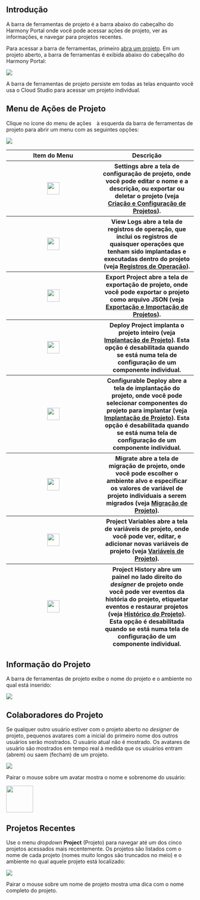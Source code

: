 [//]: # (Barra de Ferramentas de Projeto)
[//]: # (This is a translation of Version 9, published on October 20, 2021.)

## Introdução

A barra de ferramentas de projeto é a barra abaixo do cabeçalho do
Harmony Portal onde você pode acessar ações de projeto, ver as
informações, e navegar para projetos recentes.

Para acessar a barra de ferramentas, primeiro [abra um projeto](https://success.jitterbit.com/display/CS/Project+Creation+and+Configuration). Em
um projeto aberto, a barra de ferramentas é exibida abaixo do cabeçalho
do Harmony Portal:

<span class="confluence-embedded-file-wrapper"><img
src="https://docs-source.jitterbit.com/cs/project-toolbar/project-toolbar_annotated.png"
class="confluence-embedded-image confluence-external-resource"
data-image-src="https://docs-source.jitterbit.com/cs/project-toolbar/project-toolbar_annotated.png" /></span>

A barra de ferramentas de projeto persiste em todas as telas enquanto
você usa o Cloud Studio para acessar um projeto individual.

## <span id="ProjectToolbar-project-actions-menu" class="confluence-anchor-link conf-macro output-inline" hasbody="false" macro-name="anchor"> </span>Menu de Ações de Projeto

Clique no ícone do menu de ações
<span
class="confluence-embedded-file-wrapper confluence-embedded-manual-size"><img
src="https://docs-source.jitterbit.com/common/icons/actions-menu_20.png"
class="confluence-embedded-image confluence-external-resource"
data-image-src="https://docs-source.jitterbit.com/common/icons/actions-menu_20.png"
height="6" /></span> à esquerda da
barra de ferramentas de projeto para abrir um menu com as seguintes
opções:

<span class="confluence-embedded-file-wrapper"><img
src="https://docs-source.jitterbit.com/cs/project-toolbar/actions-menu_no-selections.png"
class="confluence-embedded-image confluence-external-resource"
data-image-src="https://docs-source.jitterbit.com/cs/project-toolbar/actions-menu_no-selections.png" /></span>

<div class="table-wrap">

<table class="confluenceTable">
<colgroup>
<col style="width: 50%" />
<col style="width: 50%" />
</colgroup>
<thead>
<tr class="header header">
<th><strong>Item do Menu</strong></th>
<th><strong>Descrição</strong></th>
</tr>
<tr class="odd odd">
<th class="confluenceTd"><div class="content-wrapper">
<p><span
class="confluence-embedded-file-wrapper confluence-embedded-manual-size"><img
src="https://docs-source.jitterbit.com/cs/menu-items/settings_2.png"
class="confluence-embedded-image confluence-external-resource"
data-image-src="https://docs-source.jitterbit.com/cs/menu-items/settings_2.png"
height="33" /></span></p>
</div></th>
<th><strong>Settings</strong> abre a tela de configuração de projeto,
onde você pode editar o nome e a descrição, ou exportar ou deletar o
projeto (veja <a
href="https://success.jitterbit.com/display/CS/Project+Creation+and+Configuration">Criação e Configuração de Projetos</a>).</th>
</tr>
<tr class="header header">
<th class="confluenceTd"><div class="content-wrapper">
<p><span
class="confluence-embedded-file-wrapper confluence-embedded-manual-size"><img
src="https://docs-source.jitterbit.com/cs/menu-items/view-logs_2.png"
class="confluence-embedded-image confluence-external-resource"
data-image-src="https://docs-source.jitterbit.com/cs/menu-items/view-logs_2.png"
height="33" /></span></p>
</div></th>
<th><strong>View Logs</strong> abre a tela de registros de operação, que
inclui os registros de quaisquer operações que tenham sido implantadas e
executadas dentro do projeto (veja <a
href="https://success.jitterbit.com/display/CS/Operation+Logs">Registros de Operação</a>).</th>
</tr>
<tr class="odd odd">
<th class="confluenceTd"><div class="content-wrapper">
<p><span
class="confluence-embedded-file-wrapper confluence-embedded-manual-size"><img
src="https://docs-source.jitterbit.com/cs/menu-items/export-project.png"
class="confluence-embedded-image confluence-external-resource"
data-image-src="https://docs-source.jitterbit.com/cs/menu-items/export-project.png"
height="33" /></span></p>
</div></th>
<th><strong>Export Project</strong> abre a tela de exportação de
projeto, onde você pode exportar o projeto como arquivo JSON (veja
  <a
  href="https://success.jitterbit.com/display/CS/Project+Exports+and+Imports">Exportação e Importação de Projetos</a>).</th>
</tr>
<tr class="header header">
<th class="confluenceTd"><div class="content-wrapper">
<p><span
class="confluence-embedded-file-wrapper confluence-embedded-manual-size"><img
src="https://docs-source.jitterbit.com/cs/menu-items/deploy-project.png"
class="confluence-embedded-image confluence-external-resource"
data-image-src="https://docs-source.jitterbit.com/cs/menu-items/deploy-project.png"
height="33" /></span></p>
</div></th>
<th><strong>Deploy Project</strong> implanta o projeto inteiro (veja
<a href="https://success.jitterbit.com/display/CS/Project+Deployment">Implantação de Projeto</a>). Esta opção é desabilitada quando se está
numa tela de configuração de um componente individual.</th>
</tr>
<tr class="odd odd">
<th class="confluenceTd"><div class="content-wrapper">
<p><span
class="confluence-embedded-file-wrapper confluence-embedded-manual-size"><img
src="https://docs-source.jitterbit.com/cs/menu-items/configurable-deploy_2.png"
class="confluence-embedded-image confluence-external-resource"
data-image-src="https://docs-source.jitterbit.com/cs/menu-items/configurable-deploy_2.png"
height="33" /></span></p>
</div></th>
<th><strong>Configurable Deploy</strong> abre a tela de implantação do
projeto, onde você pode selecionar componentes do projeto para implantar
(veja <a href="https://success.jitterbit.com/display/CS/Project+Deployment">Implantação de Projeto</a>). Esta opção é desabilitada quando
se está numa tela de configuração de um componente individual.</th>
</tr>
<tr class="header header">
<th class="confluenceTd"><div class="content-wrapper">
<p><span
class="confluence-embedded-file-wrapper confluence-embedded-manual-size"><img
src="https://docs-source.jitterbit.com/cs/menu-items/migrate_2.png"
class="confluence-embedded-image confluence-external-resource"
data-image-src="https://docs-source.jitterbit.com/cs/menu-items/migrate_2.png"
height="33" /></span></p>
</div></th>
<th><strong>Migrate</strong> abre a tela de migração de projeto, onde
você pode escolher o ambiente alvo e especificar os valores de variável
de projeto individuais a serem migrados (veja <a
href="https://success.jitterbit.com/display/CS/Project+Migration">Migração de
Projeto</a>).</th>
</tr>
<tr class="odd odd">
<th class="confluenceTd"><div class="content-wrapper">
<p><span
class="confluence-embedded-file-wrapper confluence-embedded-manual-size"><img
src="https://docs-source.jitterbit.com/cs/menu-items/project-variables.png"
class="confluence-embedded-image confluence-external-resource"
data-image-src="https://docs-source.jitterbit.com/cs/menu-items/project-variables.png"
height="33" /></span></p>
</div></th>
<th><strong>Project Variables</strong> abre a tela de variáveis de
projeto, onde você pode ver, editar, e adicionar novas variáveis de
projeto (veja <a href="https://success.jitterbit.com/display/CS/Project+Variables">Variáveis de Projeto</a>).</th>
</tr>
<tr class="header header">
<th class="confluenceTd"><div class="content-wrapper">
<p><span
class="confluence-embedded-file-wrapper confluence-embedded-manual-size"><img
src="https://docs-source.jitterbit.com/cs/menu-items/project-history_2.png"
class="confluence-embedded-image confluence-external-resource"
data-image-src="https://docs-source.jitterbit.com/cs/menu-items/project-history_2.png"
height="33" /></span></p>
</div></th>
<th><strong>Project History</strong> abre um painel no lado direito do
<em>designer</em> de projeto onde você pode ver eventos da história do
projeto, etiquetar eventos e restaurar projetos (veja <a
href="https://success.jitterbit.com/display/CS/Project+History">Histórico do
Projeto</a>). Esta opção é desabilitada quando se está numa tela de
configuração de um componente individual.</th>
</tr>
</thead>
<tbody>
</tbody>
</table>

</div>

## Informação do Projeto

A barra de ferramentas de projeto exibe o nome do projeto e o ambiente
no qual está inserido:

<span class="confluence-embedded-file-wrapper"><img
src="https://docs-source.jitterbit.com/cs/project-toolbar/project-toolbar.png"
class="confluence-embedded-image confluence-external-resource"
data-image-src="https://docs-source.jitterbit.com/cs/project-toolbar/project-toolbar.png" /></span>

## Colaboradores do Projeto

Se qualquer outro usuário estiver com o projeto aberto no *designer* de
projeto, pequenos avatares com a inicial do primeiro nome dos outros
usuários serão mostrados. O usuário atual não é mostrado. Os avatares de
usuário são mostrados em tempo real à medida que os usuários entram
(abrem) ou saem (fecham) de um projeto.

<span class="confluence-embedded-file-wrapper"><img
src="https://docs-source.jitterbit.com/cs/project-toolbar/project-toolbar_avatars.png"
class="confluence-embedded-image confluence-external-resource"
data-image-src="https://docs-source.jitterbit.com/cs/project-toolbar/project-toolbar_avatars.png" /></span>

Pairar o mouse sobre um avatar mostra o nome e sobrenome do usuário:

<span
class="confluence-embedded-file-wrapper confluence-embedded-manual-size"><img
src="https://docs-source.jitterbit.com/cs/project-toolbar/project-toolbar_avatar_hover.png"
class="confluence-embedded-image confluence-external-resource"
data-image-src="https://docs-source.jitterbit.com/cs/project-toolbar/project-toolbar_avatar_hover.png"
height="72" /></span>

## Projetos Recentes

Use o menu *dropdown* **Project** (Projeto) para navegar até um dos
cinco projetos acessados mais recentemente. Os projetos são listados com
o nome de cada projeto (nomes muito longos são truncados no meio) e o
ambiente no qual aquele projeto está localizado:

<span class="confluence-embedded-file-wrapper"><img
src="https://docs-source.jitterbit.com/cs/project-toolbar/recent-projects.png"
class="confluence-embedded-image confluence-external-resource"
data-image-src="https://docs-source.jitterbit.com/cs/project-toolbar/recent-projects.png" /></span>

Pairar o mouse sobre um nome de projeto mostra uma dica com o nome
completo do projeto.
